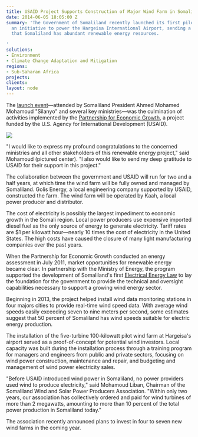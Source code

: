 ```yaml
---
title: USAID Project Supports Construction of Major Wind Farm in Somaliland
date: 2014-06-05 18:05:00 Z
summary: 'The Government of Somaliland recently launched its first pilot wind farm,
  an initiative to power the Hargeisa International Airport, sending a clear signal
  that Somaliland has abundant renewable energy resources.

'
solutions:
- Environment
- Climate Change Adaptation and Mitigation
regions:
- Sub-Saharan Africa
projects: 
clients: 
layout: node
---
```


The [launch event][1]—attended by Somaliland President Ahmed Mohamed Mohamoud "Silanyo" and several key ministries—was the culmination of activities implemented by the [Partnership for Economic Growth][2], a project funded by the U.S. Agency for International Development (USAID).

![][3]

"I would like to express my profound congratulations to the concerned ministries and all other stakeholders of this renewable energy project," said Mohamoud (pictured center). "I also would like to send my deep gratitude to USAID for their support in this project."

The collaboration between the government and USAID will run for two and a half years, at which time the wind farm will be fully owned and managed by Somaliland. Golis Energy, a local engineering company supported by USAID, constructed the farm. The wind farm will be operated by Kaah, a local power producer and distributor.   

The cost of electricity is possibly the largest impediment to economic growth in the Somali region. Local power producers use expensive imported diesel fuel as the only source of energy to generate electricity. Tariff rates are $1 per kilowatt hour—nearly 10 times the cost of electricity in the United States. The high costs have caused the closure of many light manufacturing companies over the past years.

When the Partnership for Economic Growth conducted an energy assessment in July 2011, market opportunities for renewable energy became clear. In partnership with the Ministry of Energy, the program supported the development of Somaliland's first [Electrical Energy Law][4] to lay the foundation for the government to provide the technical and oversight capabilities necessary to support a growing wind energy sector.

Beginning in 2013, the project helped install wind data monitoring stations in four majors cities to provide real-time wind speed data. With average wind speeds easily exceeding seven to nine meters per second, some estimates suggest that 50 percent of Somaliland has wind speeds suitable for electric energy production.

The installation of the five-turbine 100-kilowatt pilot wind farm at Hargeisa's airport served as a proof-of-concept for potential wind investors. Local capacity was built during the installation process through a training program for managers and engineers from public and private sectors, focusing on wind power construction, maintenance and repair, and budgeting and management of wind power electricity sales.

"Before USAID introduced wind power in Somaliland, no power providers used wind to produce electricity," said Mohamoud Liban, Chairman of the Somaliland Wind and Solar Power Producers Association. "Within only two years, our association has collectively ordered and paid for wind turbines of more than 2 megawatts, amounting to more than 10 percent of the total power production in Somaliland today."

The association recently announced plans to invest in four to seven new wind farms in the coming year.

[1]: mailto:http://somalilandsun.com/index.php/component/content/article/5872-somaliland-president-launches-usaid-funded-wind-powered-electricity-supply-for-egal-airport-
[2]: /our-work/projects/somalia-partnership-economic-growth-program
[3]: https://assetify-dai.com/news/WindFarmSomaliland.jpg
[4]: mailto:http://www.theguardian.com/global-development/2013/apr/15/somaliland-wind-power-sector
